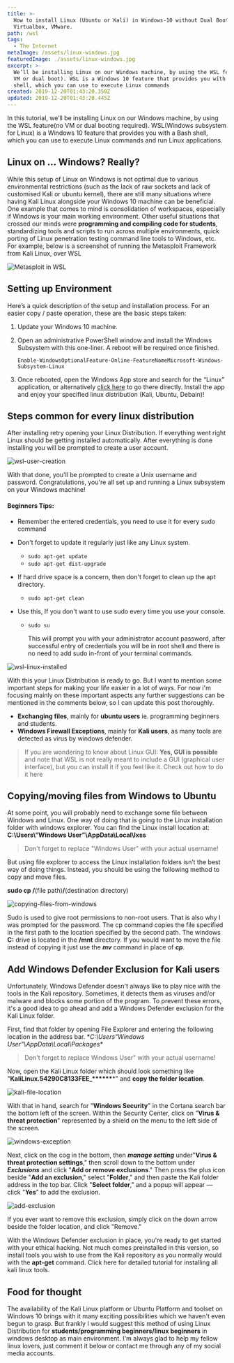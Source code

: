 ```yaml
---
title: >-
  How to install Linux (Ubuntu or Kali) in Windows-10 without Dual Boot,
  Virtualbox, VMware.
path: /wsl
tags:
  - The Internet
metaImage: /assets/linux-windows.jpg
featuredImage: ./assets/linux-windows.jpg
excerpt: >-
  We’ll be installing Linux on our Windows machine, by using the WSL feature(no
  VM or dual boot). WSL is a Windows 10 feature that provides you with a Bash
  shell, which you can use to execute Linux commands
created: 2019-12-20T01:43:20.350Z
updated: 2019-12-20T01:43:20.445Z
---
```

In this tutorial, we’ll be installing Linux on our Windows machine, by using the WSL feature(no VM or dual booting required). WSL(Windows subsystem for Linux) is a Windows 10 feature that provides you with a Bash shell, which you can use to execute Linux commands and run Linux applications.

## Linux on ... Windows? Really?

While this setup of Linux on Windows is not optimal due to various environmental restrictions (such as the lack of raw sockets and lack of customised Kali or ubuntu kernel), there are still many situations where having Kali Linux alongside your Windows 10 machine can be beneficial. One example that comes to mind is consolidation of workspaces, especially if Windows is your main working environment. Other useful situations that crossed our minds were **programming and compiling code for students**, standardizing tools and scripts to run across multiple environments, quick porting of Linux penetration testing command line tools to Windows, etc. For example, below is a screenshot of running the Metasploit Framework from Kali Linux, over WSL

![Metasploit in WSL](/assets/kali-linux-wsl.png "msf terminal in WSL")

## Setting up Environment

Here’s a quick description of the setup and installation process. For an easier copy / paste operation, these are the basic steps taken:

1. Update your Windows 10 machine. 
2. Open an administrative PowerShell window and install the Windows Subsystem with this one-liner. A reboot will be required once finished.

   `Enable-WindowsOptionalFeature-Online-FeatureNameMicrosoft-Windows-Subsystem-Linux`
3. Once rebooted, open the Windows App store and search for the “Linux” application, or alternatively [click here](https://www.microsoft.com/en-us/search?q=linux) to go there directly. Install the app and enjoy your specified linux distribution (Kali, Ubuntu, Debain)!

## Steps common for every linux distribution

After installing retry opening your Linux Distribution. If everything went right Linux should be getting installed automatically. After everything is done installing you will be prompted to create a user account. 

![wsl-user-creation](/assets/wsl-ubuntu-on-windows-user-creation.png "wsl user creation")

With that done, you'll be prompted to create a Unix username and password. Congratulations, you're all set up and running a Linux subsystem on your Windows machine! 

#### Beginners Tips:

* Remember the entered credentials, you need to use it for every sudo command
* Don't forget to update it regularly just like any Linux system.

  * `sudo apt-get update`
  * `sudo apt-get dist-upgrade`
* If hard drive space is a concern, then don't forget to clean up the apt directory.

  * `sudo apt-get clean`
* Use this, If you don't want to use sudo every time you use your console.

  * `sudo su`

    This will prompt you with your administrator account password, after successful entry of credentials you will be in root shell and there is no need to add sudo in-front of  your terminal commands.

![wsl-linux-installed](/assets/wsl-ubuntu-on-windows-installed.png "wsl, ubuntu in windows")

With this your Linux Distribution is ready to go. But I want to mention some important steps for making your life easier in a lot of ways. For now i'm focusing mainly on these important aspects any further suggestions can be mentioned in the comments below, so I can update this post thoroughly.

* **Exchanging files**, mainly for **ubuntu users** ie. programming beginners and students.
* **Windows Firewall Exceptions**, mainly for **Kali users**, as many tools are detected as virus by windows defender.

> If you are wondering to know about Linux GUI: **Yes, GUI is possible** and note that WSL is not really meant to include a GUI (graphical user interface), but you can install it if you feel like it. Check out how to do it here

## Copying/moving files from Windows to Ubuntu

At some point, you will probably need to exchange some file between Windows and Linux. One way of doing that is going to the Linux installation folder with windows explorer. You can find the Linux install location at: **C:\Users\”Windows User”\AppData\Local\lxss**

>  Don't forget to replace "Windows User" with your actual username!

But using file explorer to access the Linux installation folders isn’t the best way of doing things. Instead, you should be using the following method to copy and move files.

**sudo cp /**(file path)**/**(destination directory)

![copying-files-from-windows](/assets/wsl-ubuntu-on-windows-copy-file.png "copying or moving files from windows to ubuntu")

Sudo is used to give root permissions to non-root users. That is also why I was prompted for the password. The cp command copies the file specified in the first path to the location specified by the second path. The windows **C:** drive is located in the **/mnt** directory. If you would want to move the file instead of copying it just use the ***mv*** command in place of ***cp***.

## Add Windows Defender Exclusion for Kali users

Unfortunately, Windows Defender doesn't always like to play nice with the tools in the Kali repository. Sometimes, it detects them as viruses and/or malware and blocks some portion of the program. To prevent these errors, it's a good idea to go ahead and add a Windows Defender exclusion for the Kali Linux folder.

First, find that folder by opening File Explorer and entering the following location in the address bar. **C:\Users\"Windows User"\AppData\Local\Packages\**

> Don't forget to replace Windows User" with your actual username!

Now, open the Kali Linux folder which should look something like "**KaliLinux.54290C8133FEE_\*\*\*\*\*\****" and **copy the folder location**.

![kali-file-location](/assets/kali-file-location.png "kali file location in windows")

With that in hand, search for "**Windows Security**" in the Cortana search bar the bottom left of the screen. Within the Security Center, click on "**Virus & threat protection**" represented by a shield on the menu to the left side of the screen.

![windows-exception](/assets/windows-exception.png "windows exception in firewall")

Next, click on the cog in the bottom, then ***manage setting*** under"**Virus & threat protection settings**," then scroll down to the bottom under ***Exclusions*** and click "**Add or remove exclusions**." Then press the plus icon beside "**Add an exclusion**," select "**Folder**," and then paste the Kali folder address in the top bar. Click "**Select folder**," and a popup will appear — click "**Yes**" to add the exclusion.

![add-exclusion](/assets/add-exclusion.png "adding exclusion in windows security")

If you ever want to remove this exclusion, simply click on the down arrow beside the folder location, and click "Remove."

With the Windows Defender exclusion in place, you're ready to get started with your ethical hacking. Not much comes preinstalled in this version, so install tools you wish to use from the Kali repository as you normally would with the **apt-get** command. Click here for detailed tutorial for installing all kali linux tools.

## Food for thought

The availability of the Kali Linux platform or Ubuntu Platform and toolset on Windows 10 brings with it many exciting possibilities which we haven't even begun to grasp. But frankly I would suggest this method of using Linux Distribution for **students/programming beginners/linux beginners** in  windows desktop as main environment. I'm always glad to help my fellow linux lovers, just comment it below or contact me through any of my social media accounts.
